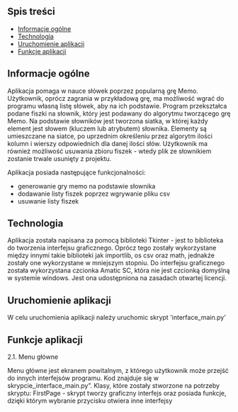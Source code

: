 ## Spis treści
* [Informacje ogólne](#info-ogólne)
* [Technologia](#tech)
* [Uruchomienie aplikacji](#Uruchomienie-aplikacji)
* [Funkcje aplikacji](#Funkcje-aplikacji)

## Informacje ogólne

Aplikacja pomaga w nauce słówek poprzez popularną grę Memo. Użytkownik, oprócz zagrania w przykładową grę, ma możliwość wgrać do programu własną listę słówek, aby na ich podstawie. 
Program przekształca podane fiszki na słownik, który jest podawany do algorytmu tworzącego grę Memo. Na podstawie słowników jest tworzona siatka, w której każdy element jest słowem (kluczem lub atrybutem) słownika.
Elementy są umieszczane na siatce, po uprzednim określeniu przez algorytm ilości kolumn i wierszy odpowiednich dla danej ilości słów.
Użytkownik ma również możliwość usuwania zbioru fiszek - wtedy plik ze słownikiem zostanie trwale usunięty z projektu.

Aplikacja posiada następujące funkcjonalności: 
* generowanie gry memo na podstawie słownika
* dodawanie listy fiszek poprzez wgrywanie pliku csv
* usuwanie listy fiszek 

## Technologia
Aplikacja została napisana za pomocą biblioteki Tkinter - jest to biblioteka do tworzenia interfejsu graficznego. Oprócz tego zostały wykorzystane między innymi takie biblioteki jak importlib, os csv oraz math, jednakże zostały one wykorzystane w mniejszym stopniu.
Do interfejsu graficznego została wykorzystana czcionka Amatic SC, która nie jest czcionką domyślną w systemie windows. Jest ona udostępniona na zasadach otwartej licencji.

## Uruchomienie aplikacji
W celu uruchomienia aplikacji należy uruchomic skrypt 'interface_main.py'


## Funkcje aplikacji
2.1. Menu główne

Menu główne jest ekranem powitalnym, z którego użytkownik może przejść do innych interfejsów programu. 
Kod znajduje się w skrypcie,,interface_main.py”.
Klasy, które zostały stworzone na potrzeby skryptu:
FirstPage - skrypt tworzy graficzny interfejs oraz posiada funkcje, dzięki którym wybranie przycisku otwiera inne interfejsy



	




